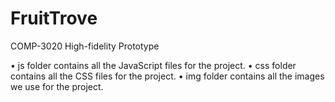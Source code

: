 # FruitTrove
COMP-3020 High-fidelity Prototype

• js folder contains all the JavaScript files for the project.
• css folder contains all the CSS files for the project.
• img folder contains all the images we use for the project.
